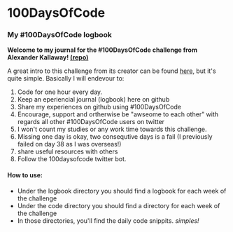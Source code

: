 # 100DaysOfCode
### My #100DaysOfCode logbook

**Welcome to my journal for the #100DaysOfCode challenge from Alexander Kallaway! [(repo)](https://github.com/Kallaway/100-days-of-code "(repo)")**

A great intro to this challenge from its creator can be found [here](https://medium.freecodecamp.com/join-the-100daysofcode-556ddb4579e4), but it's quite simple. Basically I will endevour to:

1. Code for one hour every day.
2. Keep an eperiencial journal (logbook) here on github
3. Share my experiences on github using #100DaysOfCode 
4. Encourage, support and ortherwise be "awseome to each other" with regards all other #100DaysOfCode users on twitter
5. I won't count my studies or any work time towards this challenge.
6. Missing one day is okay, two consequtive days is a fail (I previously failed on day 38 as I was overseas!)
7. share useful resources with others
8. Follow the 100daysofcode twitter bot.

#### How to use:
* Under the logbook directory you should find a logbook for each week of the challenge
* Under the code directory you should find a directory for each week of the challenge
* In those directories, you'll find the daily code snippits. 
_simples!_

